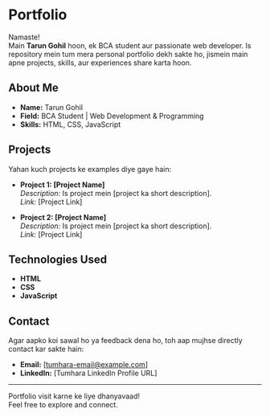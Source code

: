 # Portfolio

Namaste!  
Main **Tarun Gohil** hoon, ek BCA student aur passionate web developer. Is repository mein tum mera personal portfolio dekh sakte ho, jismein main apne projects, skills, aur experiences share karta hoon.

## About Me

- **Name:** Tarun Gohil
- **Field:** BCA Student | Web Development & Programming
- **Skills:** HTML, CSS, JavaScript

## Projects

Yahan kuch projects ke examples diye gaye hain:

- **Project 1: [Project Name]**  
  *Description:* Is project mein [project ka short description].  
  *Link:* [Project Link]

- **Project 2: [Project Name]**  
  *Description:* Is project mein [project ka short description].  
  *Link:* [Project Link]

<!-- Aap aur projects bhi yahan add kar sakte hain -->

## Technologies Used

- **HTML**
- **CSS**
- **JavaScript**

## Contact

Agar aapko koi sawal ho ya feedback dena ho, toh aap mujhse directly contact kar sakte hain:

- **Email:** [tumhara-email@example.com]
- **LinkedIn:** [Tumhara LinkedIn Profile URL]

---

Portfolio visit karne ke liye dhanyavaad!  
Feel free to explore and connect.

